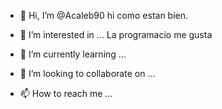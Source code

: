- 👋 Hi, I’m @Acaleb90  hi  como estan bien.
- 👀 I’m interested in ...
     La  programacio  me gusta 
     
     
- 🌱 I’m currently learning ...
- 💞️ I’m looking to collaborate on ...
- 📫 How to reach me ...

<!---
Acaleb90/Acaleb90 is a ✨ special ✨ repository because its `README.md` (this file) appears on your GitHub profile.
You can click the Preview link to take a look at your changes.
--->
